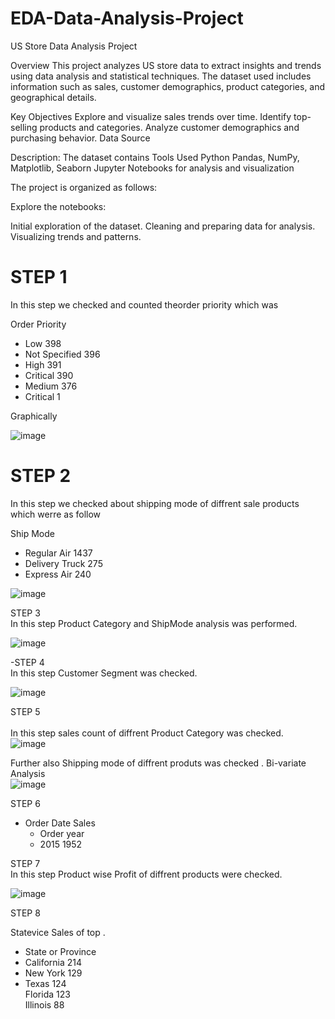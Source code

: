 # EDA-Data-Analysis-Project

US Store Data Analysis Project

Overview
This project analyzes US store data to extract insights and trends using data analysis and statistical techniques. The dataset used includes information such as sales, customer demographics, product categories, and geographical details.

Key Objectives
Explore and visualize sales trends over time.
Identify top-selling products and categories.
Analyze customer demographics and purchasing behavior.
Data Source

Description: The dataset contains
Tools Used
Python
Pandas, NumPy, Matplotlib, Seaborn
Jupyter Notebooks for analysis and visualization

The project is organized as follows:

Explore the notebooks:

 Initial exploration of the dataset.
 Cleaning and preparing data for analysis.
 Visualizing trends and patterns.

# STEP 1 <br>
In this step we checked and counted theorder priority which was<br>

Order Priority

- Low              398 <br>
- Not Specified    396 <br>
- High             391 <br>
- Critical         390 <br>
- Medium           376 <br>
- Critical           1 <br>


 Graphically

 ![image](https://github.com/yasiralikhan96/EDA-Data-Analysis-Project/assets/174413017/b958bcda-7449-405d-9ef6-dcb9fe7cf242)


# STEP 2 <br>
In this step we checked about shipping mode of diffrent sale products which werre as follow <br>

Ship Mode <br>
- Regular Air       1437 <br>
- Delivery Truck     275 <br>
- Express Air        240 <br>

![image](https://github.com/yasiralikhan96/EDA-Data-Analysis-Project/assets/174413017/86f980c8-c066-4430-993d-dad2e8023821)


STEP 3 <br>
In this step Product Category and ShipMode analysis was performed. <br>

![image](https://github.com/yasiralikhan96/EDA-Data-Analysis-Project/assets/174413017/f0ae198a-3cc4-4eec-9427-097407147e5b)


-STEP 4 <br>
In this step Customer Segment was checked. <br>


![image](https://github.com/yasiralikhan96/EDA-Data-Analysis-Project/assets/174413017/aae6c4f0-05b1-4b1e-8c4b-e4c4b08f4599)

STEP 5 <br>  
In this step sales count of diffrent Product Category was checked. <br>
![image](https://github.com/yasiralikhan96/EDA-Data-Analysis-Project/assets/174413017/5f77fd04-bb36-4323-b8dc-3fe4f7b866f1)

Further also Shipping mode of diffrent produts was checked . Bi-variate Analysis <br>
![image](https://github.com/yasiralikhan96/EDA-Data-Analysis-Project/assets/174413017/de6ea7e2-59ec-44d8-b619-92e794590472)


STEP 6 <br>
- Order Date Sales<br>
  - Order year<br>
  - 2015    1952 <br>

STEP 7 <br>
In this step Product wise Profit of diffrent products were checked. <br>

![image](https://github.com/yasiralikhan96/EDA-Data-Analysis-Project/assets/174413017/4262af5c-6e96-472c-8786-1fb70f4e6f5b)

STEP 8 <br>

Statevice Sales of top . <br>
 - State or Province <br>
 - California    214 <br>
 - New York      129 <br>
 - Texas         124 <br>
   Florida       123 <br>
   Illinois       88
 
